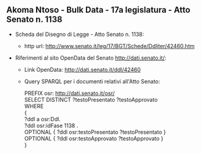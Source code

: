 ## Akoma Ntoso - Bulk Data - 17a legislatura - Atto Senato n. 1138 ##

* Scheda del Disegno di Legge - Atto Senato n. 1138:
	* http url: http://www.senato.it/leg/17/BGT/Schede/Ddliter/42460.htm

* Riferimenti al sito OpenData del Senato http://dati.senato.it/:
	* Link OpenData: http://dati.senato.it/ddl/42460
	* Query SPARQL per i documenti relativi all'Atto Senato:

        PREFIX osr: <http://dati.senato.it/osr/>  
		SELECT DISTINCT ?testoPresentato ?testoApprovato  
		WHERE  
		{  
		    ?ddl a osr:Ddl.  
		    ?ddl osr:idFase 1138 .  
		    OPTIONAL { ?ddl osr:testoPresentato ?testoPresentato }  
		    OPTIONAL { ?ddl osr:testoApprovato ?testoApprovato }  
		}
		